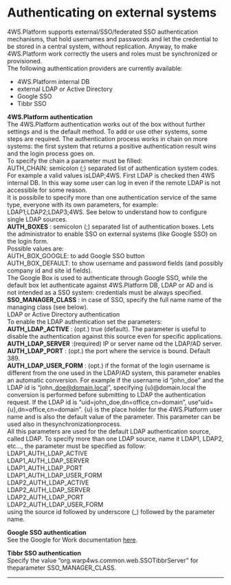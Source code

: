 # Authenticating on external systems

4WS.Platform supports external/SSO/federated SSO authentication mechanisms, that hold usernames and passwords and let the credential to be stored in a central system, without replication. Anyway, to make 4WS.Platform work correctly the users and roles must be synchronized or provisioned.  
The following authentication providers are currently available:

* 4WS.Platform internal DB
* external LDAP or Active Directory
* Google SSO
* Tibbr SSO

**4WS.Platform authentication**  
The 4WS.Platform authentication works out of the box without further settings and is the default method. To add or use other systems, some steps are required. The authentication process works in chain on more systems: the first system that returns a positive authentication result wins and the login process goes on.  
To specify the chain a parameter must be filled:  
AUTH_CHAIN: semicolon \(;\) separated list of authentication system codes.  
For example a valid values isLDAP;4WS. First LDAP is checked then 4WS internal DB. In this way some user can log in even if the remote LDAP is not accessible for some reason.  
It is possibile to specify more than one authentication service of the same type, everyone with its own parameters, for example: LDAP1;LDAP2;LDAP3;4WS. See below to understand how to configure single LDAP sources.  
 **AUTH\_BOXES** : semicolon \(;\) separated list of authentication boxes. Lets the administrator to enable SSO on external systems \(like Google SSO\) on the login form.  
Possible values are:  
AUTH\_BOX\_GOOGLE: to add Google SSO button  
AUTH\_BOX\_DEFAULT: to show username and password fields \(and possibly company id and site id fields\).  
The Google Box is used to authenticate through Google SSO, while the default box let authenticate against 4WS.Platform DB, LDAP or AD and is not intended as a SSO system: credentials must be always specified.  
 **SSO\_MANAGER\_CLASS** : in case of SSO, specify the full name name of the managing class \(see below\).  
LDAP or Active Directory authentication  
To enable the LDAP authentication set the parameters:  
 **AUTH\_LDAP\_ACTIVE** : \(opt.\) true \(default\). The parameter is useful to disable the authentication against this source even for specific applications.  
 **AUTH\_LDAP\_SERVER** :\(required\) IP or server name od the LDAP/AD server.  
 **AUTH\_LDAP\_PORT** : \(opt.\) the port where the service is bound. Default 389.  
 **AUTH\_LDAP\_USER\_FORM** : \(opt.\) if the format of the login username is different from the one used in the LDAP/AD system, this parameter enables an automatic conversion. For example if the username id “john\_doe” and the LDAP id is “john\_doe@domain.local”, specifying {u}@domain.local the conversion is performed before submitting to LDAP the authentication request. If the LDAP id is “uid=john\_doe,dn=office,cn=domain”, use“uid={u},dn=office,cn=domain”. {u} is the place holder for the 4WS.Platform user name and is also the default value of the parameter. This parameter can be used also in thesynchronizationprocess.  
All this parameters are used for the default LDAP authentication source, called LDAP. To specify more than one LDAP source, name it LDAP1, LDAP2, etc…, the parameter must be specified as follow:  
LDAP1\_AUTH\_LDAP\_ACTIVE  
LDAP1\_AUTH\_LDAP\_SERVER  
LDAP1\_AUTH\_LDAP\_PORT  
LDAP1\_AUTH\_LDAP\_USER\_FORM  
LDAP2\_AUTH\_LDAP\_ACTIVE  
LDAP2\_AUTH\_LDAP\_SERVER  
LDAP2\_AUTH\_LDAP\_PORT  
LDAP2\_AUTH\_LDAP\_USER\_FORM  
using the source id followed by underscore \(_\) followed by the parameter name.

**Google SSO authentication**  
See the Google for Work documentation [here](/EE5-SSO.md).

**Tibbr SSO authentication**  
Specify the value “org.warp4ws.common.web.SSOTibbrServer” for theparameter SSO\_MANAGER\_CLASS.

---



